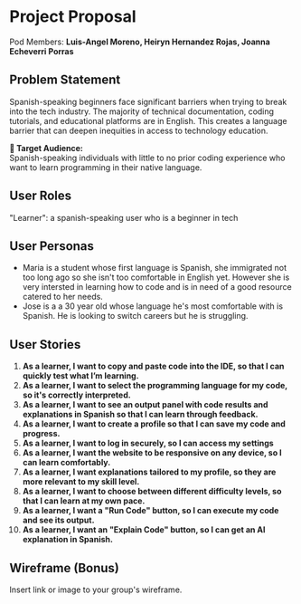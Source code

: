 # Project Proposal

Pod Members: **Luis-Angel Moreno, Heiryn Hernandez Rojas, Joanna Echeverri Porras**

## Problem Statement

Spanish-speaking beginners face significant barriers when trying to break into the tech industry. The majority of technical documentation, coding tutorials, and educational platforms are in English. This creates a language barrier that can deepen inequities in access to technology education.

**🎯 Target Audience:**  
Spanish-speaking individuals with little to no prior coding experience who want to learn programming in their native language.


## User Roles

"Learner": a spanish-speaking user who is a beginner in tech

## User Personas

- Maria is a student whose first language is Spanish, she immigrated not too long ago so she isn't too comfortable in English yet. However she is very intersted in learning how to code and is in need of a good resource catered to her needs.
- Jose is a a 30 year old whose language he's most comfortable with is Spanish. He is looking to switch careers but he is struggling.

## User Stories

1. **As a learner, I want to copy and paste code into the IDE, so that I can quickly test what I’m learning.**
2. **As a learner, I want to select the programming language for my code, so it's correctly interpreted.**
3. **As a learner, I want to see an output panel with code results and explanations in Spanish so that I can learn through feedback.**
4. **As a learner, I want to create a profile so that I can save my code and progress.**
5. **As a learner, I want to log in securely, so I can access my settings**
6. **As a learner, I want the website to be responsive on any device, so I can learn comfortably.**
7. **As a learner, I want explanations tailored to my profile, so they are more relevant to my skill level.**
8. **As a learner, I want to choose between different difficulty levels, so that I can learn at my own pace.**
9. **As a learner, I want a "Run Code" button, so I can execute my code and see its output.**
10. **As a learner, I want an "Explain Code" button, so I can get an AI explanation in Spanish.**

## Wireframe (Bonus)

Insert link or image to your group's wireframe. 

